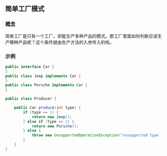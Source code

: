 ## 简单工厂模式

### 概念

简单工厂是只有一个工厂，却能生产多种产品的模式。那工厂里面如何判断应该生产哪种产品呢？这个条件就由生产方法的入参传入的啦。

### 示例


```java
public interface Car {
}
public class Jeep implements Car {
}
public class Porsche implements Car {
}

public class Producer {

    public Car produce(int type) {
        if (type == 1) {
            return new Jeep();
        } else if (type == 2) {
            return new Porsche();
        } else {
        	throw new UnsupportedOperationException("unsupported type input!");
        }
    }
}
```